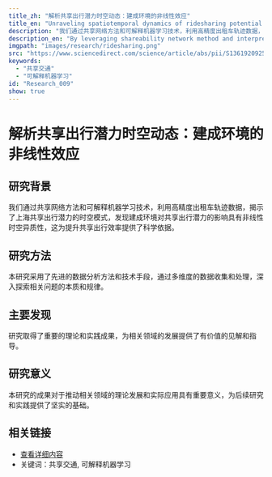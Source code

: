 ```yaml
---
title_zh: "解析共享出行潜力时空动态：建成环境的非线性效应"
title_en: "Unraveling spatiotemporal dynamics of ridesharing potential: Nonlinear effects of the built environment"
description: "我们通过共享网络方法和可解释机器学习技术，利用高精度出租车轨迹数据，揭示了上海共享出行潜力的时空模式，发现建成环境对共享出行潜力的影响具有非线性时空异质性，这为提升共享出行效率提供了科学依据。"
description_en: "By leveraging shareability network method and interpretable machine learning techniques with high-precision taxi trajectory data, we revealed spatiotemporal patterns of ridesharing potential in Shanghai, finding nonlinear spatiotemporal heterogeneity of built environment impacts on ridesharing potential, which provides scientific basis for enhancing ridesharing efficiency."
imgpath: "images/research/ridesharing.png"
src: "https://www.sciencedirect.com/science/article/abs/pii/S1361920925000045"
keywords:
  - "共享交通"
  - "可解释机器学习"
id: "Research_009"
show: true
---
```


# 解析共享出行潜力时空动态：建成环境的非线性效应
## 研究背景

我们通过共享网络方法和可解释机器学习技术，利用高精度出租车轨迹数据，揭示了上海共享出行潜力的时空模式，发现建成环境对共享出行潜力的影响具有非线性时空异质性，这为提升共享出行效率提供了科学依据。

## 研究方法

本研究采用了先进的数据分析方法和技术手段，通过多维度的数据收集和处理，深入探索相关问题的本质和规律。

## 主要发现

研究取得了重要的理论和实践成果，为相关领域的发展提供了有价值的见解和指导。

## 研究意义

本研究的成果对于推动相关领域的理论发展和实际应用具有重要意义，为后续研究和实践提供了坚实的基础。

## 相关链接

- [查看详细内容](https://www.sciencedirect.com/science/article/abs/pii/S1361920925000045)
- 关键词：共享交通, 可解释机器学习
